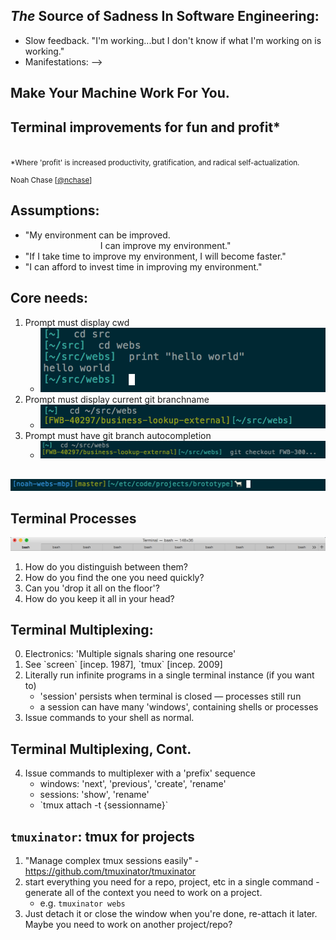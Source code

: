 _The_ Source of Sadness In Software Engineering:
------------------------------------------------
* Slow feedback. <span class="fragment">"I'm working...<span class="fragment">but I don't know if what I'm working on is working."</span></span>
* Manifestations: <!-- .element: class="fragment" style="visibility: hidden;" -->
	<!-- * <li class="fragment">"Where am I again?"</li><li class="fragment">Who are you?</li><!-- .element class="fragment" style="visibility: hidden;" --> -->



Make Your Machine Work For You.
-------------------------------



Terminal improvements for fun and profit*
-----------------------------------------

<br/>

<small class="fragment small">
	*Where 'profit' is increased productivity, gratification, and radical self-actualization.
</small>

<br/>

<small style="display: block;">Noah Chase [<a style="line-height: inherit;" href="http://twitter.com/nchase">@nchase</a>]</small>



Assumptions:
------------

* "My environment can be improved. <br/> <span style="padding-left: 120px;"></span> I can improve my environment."
* "If I take time to improve my environment, I will become faster." <!-- .element: class="fragment" -->
* "I can afford to invest time in improving my environment." <!-- .element: class="fragment" -->



Core needs:
-----------

1. Prompt must display cwd                             <!-- .element: class="fragment nolist" -->
	- ![/images/00-00-cwd.png](/images/00-00-cwd.png)    <!-- .element: class="fragment" -->
2. Prompt must display current git branchname          <!-- .element: class="fragment nolist" -->
	- ![/images/00-01-git-branch.png](/images/00-01-git-branch.png)    <!-- .element: class="fragment" -->
3. Prompt must have git branch autocompletion          <!-- .element: class="fragment nolist" -->
	- ![/images/00-01-git-completion.png](/images/00-01-git-completion.png)    <!-- .element: class="fragment" -->



<!-- empty slide -->


<!-- spinning dollar signs. -->

<i class="fa fa-usd fa-spin"></i> <i class="fa fa-usd fa-spin"></i> <i class="fa fa-usd fa-spin"></i>
-----------

![/images/00-00-icing.png](/images/00-00-icing.png)    <!-- .element: class="fragment" -->



Terminal Processes
------------------

![/images/03-00-terminals.png](/images/03-00-terminals.png)    <!-- .element: class="fragment" -->

1. How do you distinguish between them? <!-- .element: class="fragment" -->
2. How do you find the one you need quickly? <!-- .element: class="fragment" -->
3. Can you 'drop it all on the floor'? <!-- .element: class="fragment" -->
4. How do you keep it all in your head? <!-- .element: class="fragment" -->



Terminal Multiplexing:
----------------------

0. Electronics: 'Multiple signals sharing one resource'
1. <!-- .element: class="fragment" --> See `screen` [incep. 1987], `tmux` [incep. 2009]
2. Literally run infinite programs in a single terminal instance (if you want to) <!-- .element: class="fragment" -->
	- 'session' persists when terminal is closed &mdash; processes still run <!-- .element: class="fragment" -->
	- a session can have many 'windows', containing shells or processes <!-- .element: class="fragment" -->
3. Issue commands to your shell as normal. <!-- .element: class="fragment" -->



Terminal Multiplexing, Cont.
----------------------------

4. Issue commands to multiplexer with a 'prefix' sequence
	* windows: 'next', 'previous', 'create', 'rename' <!-- .element: class="fragment" -->
	* sessions: 'show', 'rename' <!-- .element: class="fragment" -->
	* <!-- .element: class="fragment" --> `tmux attach -t {sessionname}` 



`tmuxinator`: tmux for projects
-------------------------------

1. "Manage complex tmux sessions easily" - https://github.com/tmuxinator/tmuxinator
2. start everything you need for a repo, project, etc in a single command - generate all of the context you need to work on a project. <!-- .element: class="fragment" -->
	* e.g. `tmuxinator webs`
3. Just detach it or close the window when you're done, re-attach it later. Maybe you need to work on another project/repo? <!-- .element: class="fragment" -->



<!-- empty slide -->
